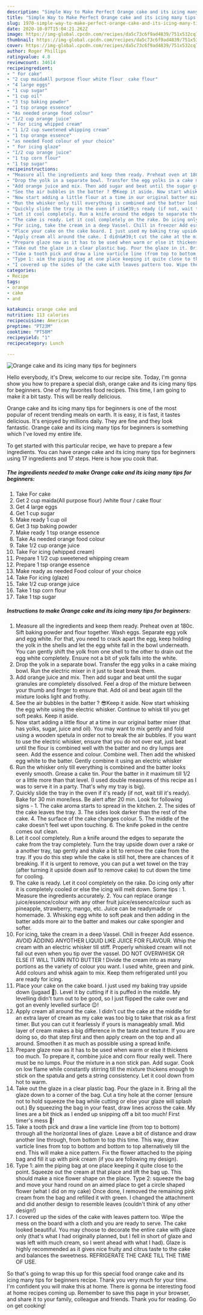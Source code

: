 ```yaml
---
description: "Simple Way to Make Perfect Orange cake and its icing many tips for beginners"
title: "Simple Way to Make Perfect Orange cake and its icing many tips for beginners"
slug: 1970-simple-way-to-make-perfect-orange-cake-and-its-icing-many-tips-for-beginners
date: 2020-10-07T15:04:21.262Z
image: https://img-global.cpcdn.com/recipes/da5c73c6f9ad4839/751x532cq70/orange-cake-and-its-icing-many-tips-for-beginners-recipe-main-photo.jpg
thumbnail: https://img-global.cpcdn.com/recipes/da5c73c6f9ad4839/751x532cq70/orange-cake-and-its-icing-many-tips-for-beginners-recipe-main-photo.jpg
cover: https://img-global.cpcdn.com/recipes/da5c73c6f9ad4839/751x532cq70/orange-cake-and-its-icing-many-tips-for-beginners-recipe-main-photo.jpg
author: Roger Phillips
ratingvalue: 4.8
reviewcount: 34614
recipeingredient:
- " For cake"
- "2 cup maidaAll purpose flour white flour  cake flour"
- "4 large eggs"
- "1 cup sugar"
- "1 cup oil"
- "3 tsp baking powder"
- "1 tsp orange essence"
- "As needed orange food colour"
- "1/2 cup orange juice"
- " For icing whipped cream"
- "1 1/2 cup sweetened whipping cream"
- "1 tsp orange essence"
- "as needed Food colour of your choice"
- " For icing glaze"
- "1/2 cup orange juice"
- "1 tsp corn flour"
- "1 tsp sugar"
recipeinstructions:
- "Measure all the ingredients and keep them ready. Preheat oven at 180c. Sift baking powder and flour together. Wash eggs. Separate egg yolk and egg white. For that, you need to crack apart the egg, keep holding the yolk in the shells and let the egg white fall in the bowl underneath. You can gently shift the yolk from one shell to the other to drain out the egg white completely. Ensure not a bit of yolk falls into the white."
- "Drop the yolk in a separate bowl. Transfer the egg yolks in a cake mixing bowl. Run the electric mixer in it just to beat break them."
- "Add orange juice and mix. Then add sugar and beat until the sugar granules are completely dissolved. Feel a drop of the mixture between your thumb and finger to ensure that. Add oil and beat again till the mixture looks light and frothy."
- "See the air bubbles in the batter ? 😎Keep it aside. Now start whisking the egg white using the electric whisker. Continue to whisk till you get soft peaks. Keep it aside."
- "Now start adding a little flour at a time in our original batter mixer (that has yolks, sugar, juice and oil). You may want to mix gently and fold using a wooden spetula in order not to break the air bubbles. If you want to use the electric whisker, ensure that you do not over eat, just beat until the flour is combined well with the batter and no dry lumps are seen. Add the essence and colour. Combine well. Then add the whisked egg white to the batter. Gently combine it using an electric whisker"
- "Run the whisker only till everything is combined and the batter looks evenly smooth. Grease a cake tin. Pour the batter in it maximum till 1/2 or a little more than that level. (I used double measures of this recipe as I was to serve it in a party. That&#39;s why my tray is big)."
- "Quickly slide the tray in the oven if it&#39;s ready (if not, wait till it&#39;s ready). Bake for 30 min more/less. Be alert after 20 min. Look for following signs - 1. The cake aroma starts to spread in the kitchen. 2. The sides of the cake leaves the tray. 3. The sides look darker than the rest of the cake. 4. The surface of the cake changes colour. 5. The middle of the cake doesn&#39;t feel wet upon touching. 6. The knife poked in the centre comes out clean."
- "Let it cool completely. Run a knife around the edges to separate the cake from the tray completely. Turn the tray upside down over a rake or a another tray, tap gently and shake a bit to remove the cake from the tray. If you do this step while the cake is still hot, there are chances of it breaking. If it is urgent to remove, you can put a wet towel on the tray (after turning it upside down asif to remove cake) to cut down the time for cooling."
- "The cake is ready. Let it cool completely on the rake. Do icing only after it is completely cooled or else the icing will melt down. Some tips : 1. Measure the ingredients accurately. 2. You can replace orange juice/essence/colour with any other fruit juice/essence/colour such as pineapple, strawberry, mango, etc. Juice can be readymade or homemade. 3. Whisking egg white to soft peak and then adding in the batter adds more air to the batter and makes our cake spongier and softer."
- "For icing, take the cream in a deep Vassel. Chill in freezer Add essence. AVOID ADDING ANYOTHER LIQUID LIKE JUICE FOR FLAVOUR. Whip the cream with an electric whisker till stiff. Properly whisked cream will not fall out even when you tip over the vassel. DO NOT OVERWHISK OR ELSE IT WILL TURN INTO BUTTER ! Divide the cream into as many portions as the variety of colour you want. I used white, green and pink. Add colours and whisk again to mix. Keep them refrigerated until you are ready for icing."
- "Place your cake on the cake board. I just used my baking tray upside down (jugaad 🤭). Level it by cutting if it is puffed in the middle. My levelling didn&#39;t turn out to be good, so I just flipped the cake over and got an evenly levelled surface 😉!"
- "Apply cream all around the cake. I didn&#39;t cut the cake at the middle for an extra layer of cream as my cake was too big to take that risk as a first timer. But you can cut it fearlessly if yours is manageably small. Mid layer of cream makes a big difference in the taste and texture. If you are doing so, do that step first and then apply cream on the top and all around. Smoothen it as much as possible using a spread knife."
- "Prepare glaze now as it has to be used when warm or else it thickens too much. To prepare it, combine juice and corn flour really well. There must be no lumps. Pour the mixture in a non stick pan. Add sugar. Cook on low flame while constantly stirring till the mixture thickens enough to stick on the spatula and gets a string consistency. Let it cool down from hot to warm."
- "Take out the glaze in a clear plastic bag. Pour the glaze in it. Bring all the glaze down to a corner of the bag. Cut a tiny hole at the corner (ensure not to hold squeeze the bag while cutting or else your glaze will splash out.) By squeezing the bag in your feast, draw lines across the cake. My lines are a bit thick as I ended up snipping off a bit too much! First timer&#39;s mess 🤭!"
- "Take a tooth pick and draw a line varticle line (from top to bottom) through all the horizontal lines of glaze. Leave a bit of distance and draw another line through, from bottom to top this time. This way, draw varticle lines from top to bottom and bottom to top alternatively till the end. This will make a nice pattern. Fix the flower attached to the piping bag and fill it up with pink cream (if you are following my design)."
- "Type 1: aim the piping bag at one place keeping it quite close to the point. Squeeze out the cream at that place and lift the bag up. This should make a nice flower shape on the place. Type 2: squeeze the bag and move your hand round on an aimed place to get a circle shaped flower (what I did on my cake) Once done, I removed the remaining pink cream from the bag and refilled it with green. I changed the attachment and did another design to resemble leaves (couldn&#39;t think of any other design!)"
- "I covered up the sides of the cake with leaves pattern too. Wipe the mess on the board with a cloth and you are ready to serve. The cake looked beautiful. You may choose to decorate the entire cake with glaze only (that&#39;s what I had originally planned, but I fell in short of glaze and was left with much cream, so I went ahead with what I had). Glaze is highly recommended as it gives nice fruity and citrus taste to the cake and balances the sweetness. REFRIGERATE THE CAKE TILL THE TIME OF USE."
categories:
- Recipe
tags:
- orange
- cake
- and

katakunci: orange cake and 
nutrition: 113 calories
recipecuisine: American
preptime: "PT23M"
cooktime: "PT58M"
recipeyield: "1"
recipecategory: Lunch

---
```



![Orange cake and its icing many tips for beginners](https://img-global.cpcdn.com/recipes/da5c73c6f9ad4839/751x532cq70/orange-cake-and-its-icing-many-tips-for-beginners-recipe-main-photo.jpg)

Hello everybody, it's Drew, welcome to our recipe site. Today, I'm gonna show you how to prepare a special dish, orange cake and its icing many tips for beginners. One of my favorites food recipes. This time, I am going to make it a bit tasty. This will be really delicious.

Orange cake and its icing many tips for beginners is one of the most popular of recent trending meals on earth. It is easy, it is fast, it tastes delicious. It's enjoyed by millions daily. They are fine and they look fantastic. Orange cake and its icing many tips for beginners is something which I've loved my entire life.




To get started with this particular recipe, we have to prepare a few ingredients. You can have orange cake and its icing many tips for beginners using 17 ingredients and 17 steps. Here is how you cook that.

<!--inarticleads1-->

##### The ingredients needed to make Orange cake and its icing many tips for beginners:

1. Take  For cake
1. Get 2 cup maida(All purpose flour) /white flour / cake flour
1. Get 4 large eggs
1. Get 1 cup sugar
1. Make ready 1 cup oil
1. Get 3 tsp baking powder
1. Make ready 1 tsp orange essence
1. Take As needed orange food colour
1. Take 1/2 cup orange juice
1. Take  For icing (whipped cream)
1. Prepare 1 1/2 cup sweetened whipping cream
1. Prepare 1 tsp orange essence
1. Make ready as needed Food colour of your choice
1. Take  For icing (glaze)
1. Take 1/2 cup orange juice
1. Take 1 tsp corn flour
1. Take 1 tsp sugar




<!--inarticleads2-->

##### Instructions to make Orange cake and its icing many tips for beginners:

1. Measure all the ingredients and keep them ready. Preheat oven at 180c. Sift baking powder and flour together. Wash eggs. Separate egg yolk and egg white. For that, you need to crack apart the egg, keep holding the yolk in the shells and let the egg white fall in the bowl underneath. You can gently shift the yolk from one shell to the other to drain out the egg white completely. Ensure not a bit of yolk falls into the white.
1. Drop the yolk in a separate bowl. Transfer the egg yolks in a cake mixing bowl. Run the electric mixer in it just to beat break them.
1. Add orange juice and mix. Then add sugar and beat until the sugar granules are completely dissolved. Feel a drop of the mixture between your thumb and finger to ensure that. Add oil and beat again till the mixture looks light and frothy.
1. See the air bubbles in the batter ? 😎Keep it aside. Now start whisking the egg white using the electric whisker. Continue to whisk till you get soft peaks. Keep it aside.
1. Now start adding a little flour at a time in our original batter mixer (that has yolks, sugar, juice and oil). You may want to mix gently and fold using a wooden spetula in order not to break the air bubbles. If you want to use the electric whisker, ensure that you do not over eat, just beat until the flour is combined well with the batter and no dry lumps are seen. Add the essence and colour. Combine well. Then add the whisked egg white to the batter. Gently combine it using an electric whisker
1. Run the whisker only till everything is combined and the batter looks evenly smooth. Grease a cake tin. Pour the batter in it maximum till 1/2 or a little more than that level. (I used double measures of this recipe as I was to serve it in a party. That&#39;s why my tray is big).
1. Quickly slide the tray in the oven if it&#39;s ready (if not, wait till it&#39;s ready). Bake for 30 min more/less. Be alert after 20 min. Look for following signs - 1. The cake aroma starts to spread in the kitchen. 2. The sides of the cake leaves the tray. 3. The sides look darker than the rest of the cake. 4. The surface of the cake changes colour. 5. The middle of the cake doesn&#39;t feel wet upon touching. 6. The knife poked in the centre comes out clean.
1. Let it cool completely. Run a knife around the edges to separate the cake from the tray completely. Turn the tray upside down over a rake or a another tray, tap gently and shake a bit to remove the cake from the tray. If you do this step while the cake is still hot, there are chances of it breaking. If it is urgent to remove, you can put a wet towel on the tray (after turning it upside down asif to remove cake) to cut down the time for cooling.
1. The cake is ready. Let it cool completely on the rake. Do icing only after it is completely cooled or else the icing will melt down. Some tips : 1. Measure the ingredients accurately. 2. You can replace orange juice/essence/colour with any other fruit juice/essence/colour such as pineapple, strawberry, mango, etc. Juice can be readymade or homemade. 3. Whisking egg white to soft peak and then adding in the batter adds more air to the batter and makes our cake spongier and softer.
1. For icing, take the cream in a deep Vassel. Chill in freezer Add essence. AVOID ADDING ANYOTHER LIQUID LIKE JUICE FOR FLAVOUR. Whip the cream with an electric whisker till stiff. Properly whisked cream will not fall out even when you tip over the vassel. DO NOT OVERWHISK OR ELSE IT WILL TURN INTO BUTTER ! Divide the cream into as many portions as the variety of colour you want. I used white, green and pink. Add colours and whisk again to mix. Keep them refrigerated until you are ready for icing.
1. Place your cake on the cake board. I just used my baking tray upside down (jugaad 🤭). Level it by cutting if it is puffed in the middle. My levelling didn&#39;t turn out to be good, so I just flipped the cake over and got an evenly levelled surface 😉!
1. Apply cream all around the cake. I didn&#39;t cut the cake at the middle for an extra layer of cream as my cake was too big to take that risk as a first timer. But you can cut it fearlessly if yours is manageably small. Mid layer of cream makes a big difference in the taste and texture. If you are doing so, do that step first and then apply cream on the top and all around. Smoothen it as much as possible using a spread knife.
1. Prepare glaze now as it has to be used when warm or else it thickens too much. To prepare it, combine juice and corn flour really well. There must be no lumps. Pour the mixture in a non stick pan. Add sugar. Cook on low flame while constantly stirring till the mixture thickens enough to stick on the spatula and gets a string consistency. Let it cool down from hot to warm.
1. Take out the glaze in a clear plastic bag. Pour the glaze in it. Bring all the glaze down to a corner of the bag. Cut a tiny hole at the corner (ensure not to hold squeeze the bag while cutting or else your glaze will splash out.) By squeezing the bag in your feast, draw lines across the cake. My lines are a bit thick as I ended up snipping off a bit too much! First timer&#39;s mess 🤭!
1. Take a tooth pick and draw a line varticle line (from top to bottom) through all the horizontal lines of glaze. Leave a bit of distance and draw another line through, from bottom to top this time. This way, draw varticle lines from top to bottom and bottom to top alternatively till the end. This will make a nice pattern. Fix the flower attached to the piping bag and fill it up with pink cream (if you are following my design).
1. Type 1: aim the piping bag at one place keeping it quite close to the point. Squeeze out the cream at that place and lift the bag up. This should make a nice flower shape on the place. Type 2: squeeze the bag and move your hand round on an aimed place to get a circle shaped flower (what I did on my cake) Once done, I removed the remaining pink cream from the bag and refilled it with green. I changed the attachment and did another design to resemble leaves (couldn&#39;t think of any other design!)
1. I covered up the sides of the cake with leaves pattern too. Wipe the mess on the board with a cloth and you are ready to serve. The cake looked beautiful. You may choose to decorate the entire cake with glaze only (that&#39;s what I had originally planned, but I fell in short of glaze and was left with much cream, so I went ahead with what I had). Glaze is highly recommended as it gives nice fruity and citrus taste to the cake and balances the sweetness. REFRIGERATE THE CAKE TILL THE TIME OF USE.




So that's going to wrap this up for this special food orange cake and its icing many tips for beginners recipe. Thank you very much for your time. I'm confident you will make this at home. There is gonna be interesting food at home recipes coming up. Remember to save this page in your browser, and share it to your family, colleague and friends. Thank you for reading. Go on get cooking!
